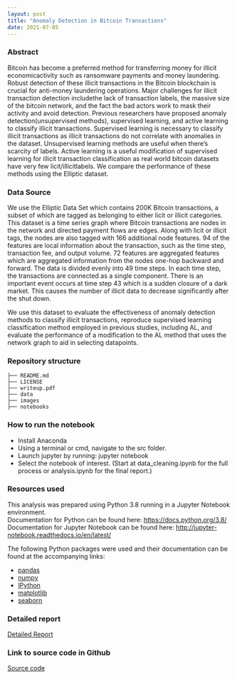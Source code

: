 ```yaml
---
layout: post
title: "Anomaly Detection in Bitcoin Transactions"
date: 2021-07-05
---
```


<h3>Abstract</h3> 
<p>Bitcoin has become a preferred method for transferring money for illicit economicactivity such as ransomware payments and money laundering. Robust detection of these illicit transactions in the Bitcoin blockchain is crucial for anti-money laundering operations.  Major challenges for illicit transaction detection includethe lack of transaction labels, the massive size of the bitcoin network, and the fact the bad actors work to mask their activity and avoid detection.   Previous researchers have proposed anomaly detection(unsupervised methods), supervised learning, and active learning to classify illicit transactions. Supervised learning is necessary to classify illicit transactions as illicit transactions do not correlate with anomalies in the dataset. Unsupervised learning methods are useful when there’s scarcity of labels.  Active learning is a useful modification of supervised learning for illicit transaction classification as real world bitcoin datasets have very few licit/illicitlabels. We compare the performance of these methods using the Elliptic dataset.</p>

<h3>Data Source</h3>
<p>We use the Elliptic Data Set which contains 200K Bitcoin transactions, a subset of which are tagged as belonging to either licit or illicit categories. This dataset is a time series graph where Bitcoin transactions are nodes in the network and directed payment flows are edges. Along with licit or illicit tags, the nodes are also tagged with 166 additional node features. 94 of the features are local information about the transaction, such as the time step, transaction fee, and output volume. 72 features are aggregated features which are aggregated information from the nodes one-hop backward and forward. The data is divided evenly into 49 time steps. In each time step, the transactions are connected as a single component. There is an important event occurs at time step 43 which is a sudden closure of a dark market. This causes the number of illicit data to decrease significantly after the shut down.</p>

<p>We use this dataset to evaluate the effectiveness of anomaly detection methods to classify illicit transactions, reproduce supervised learning classification method employed in previous studies, including AL, and evaluate the performance of a modification to the AL method that uses the network graph to aid in selecting datapoints.</p>

<h3>Repository structure</h3>

```
├── README.md
├── LICENSE
├── writeup.pdf
├── data
├── images
├── notebooks
```
<h3>How to run the notebook</h3>
<ul><li>Install Anaconda</li>
<li>Using a terminal or cmd, navigate to the src folder.</li>
<li>Launch jupyter by running: jupyter notebook</li>
<li>Select the notebook of interest. (Start at data_cleaning.ipynb for the full process or analysis.ipynb for the final report.)</li></ul>

<h3>Resources used</h3>

This analysis was prepared using Python 3.8 running in a Jupyter Notebook environment.  
Documentation for Python can be found here: https://docs.python.org/3.8/  
Documentation for Jupyter Notebook can be found here: http://jupyter-notebook.readthedocs.io/en/latest/  

The following Python packages were used and their documentation can be found at the accompanying links:

* [pandas](https://pandas.pydata.org/)
* [numpy](https://numpy.org/)
* [IPython](https://ipython.org/)
* [matplotlib](https://matplotlib.org/)
* [seaborn](https://seaborn.pydata.org/)

<h3>Detailed report</h3>
<a href='https://github.com/lakshmi2688/Illicit-transactions-detection-in-Bitcoin-system/blob/main/Illicit_transactions_detection_in_the_Bitcoin_blockchain.pdf'>Detailed Report</a>

<h3>Link to source code in Github</h3> 
<a href= "https://github.com/lakshmi2688/Illicit-transactions-detection-in-Bitcoin-system">Source code</a>
